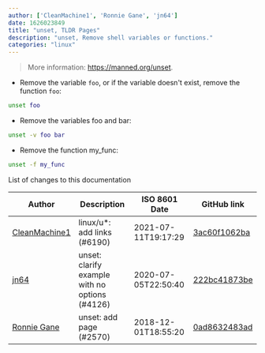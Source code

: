 ```yaml
---
author: ['CleanMachine1', 'Ronnie Gane', 'jn64']
date: 1626023849
title: "unset, TLDR Pages"
description: "unset, Remove shell variables or functions."
categories: "linux"
---
```

> More information: <https://manned.org/unset>.

- Remove the variable `foo`, or if the variable doesn't exist, remove the function `foo`:

```bash
unset foo
```

- Remove the variables foo and bar:

```bash
unset -v foo bar
```

- Remove the function my_func:

```bash
unset -f my_func
```
List of changes to this documentation


Author | Description | ISO 8601 Date | GitHub link
------|-----|-----|-----
[CleanMachine1](mailto:78213164+CleanMachine1@users.noreply.github.com) | linux/u*: add links (#6190) | 2021-07-11T19:17:29 | [3ac60f1062ba](https://github.com/tldr-pages/tldr/commit/3ac60f1062ba714b493cee9c4e413901867c9f93)
[jn64](mailto:23169302+jn64@users.noreply.github.com) | unset: clarify example with no options (#4126) | 2020-07-05T22:50:40 | [222bc41873be](https://github.com/tldr-pages/tldr/commit/222bc41873be0a8c131ca420bc51ff79d313d620)
[Ronnie Gane](mailto:ronniegane@gmail.com) | unset: add page (#2570) | 2018-12-01T18:55:20 | [0ad8632483ad](https://github.com/tldr-pages/tldr/commit/0ad8632483ad54f82639ef9bbabcc08e28f57d28)

